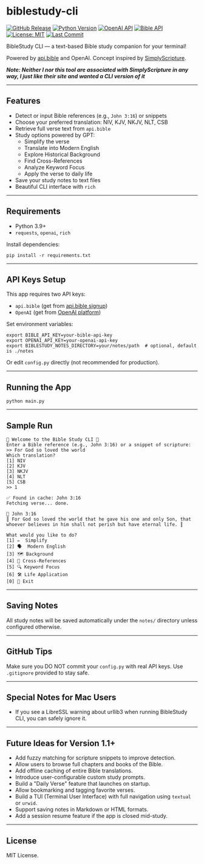 # biblestudy-cli

[![GitHub Release](https://img.shields.io/github/v/release/labrack/biblestudy-cli)](https://github.com/labrack/biblestudy-cli/releases)
[![Python Version](https://img.shields.io/badge/python-3.9%2B-blue)](https://www.python.org/)
[![OpenAI API](https://img.shields.io/badge/API-OpenAI-blue.svg)](https://openai.com/)
[![Bible API](https://img.shields.io/badge/API-api.bible-blue.svg)](https://docs.api.bible/)
[![License: MIT](https://img.shields.io/github/license/labrack/biblestudy-cli)](https://github.com/labrack/biblestudy-cli/blob/main/LICENSE)
[![Last Commit](https://img.shields.io/github/last-commit/labrack/biblestudy-cli)](https://github.com/labrack/biblestudy-cli/commits/main)


BibleStudy CLI — a text-based Bible study companion for your terminal!

Powered by [api.bible](https://docs.api.bible/) and OpenAI. Concept inspired by [SimplyScripture](https://mysimplyscripture.com/).

**<em>Note: Neither I nor this tool are associated with SimplyScripture in any way, I just like their site and wanted a CLI version of it</em>**

---

## Features

- Detect or input Bible references (e.g., `John 3:16`) or snippets
- Choose your preferred translation: NIV, KJV, NKJV, NLT, CSB
- Retrieve full verse text from `api.bible`
- Study options powered by GPT:
  - Simplify the verse
  - Translate into Modern English
  - Explore Historical Background
  - Find Cross-References
  - Analyze Keyword Focus
  - Apply the verse to daily life
- Save your study notes to text files
- Beautiful CLI interface with `rich`

---

## Requirements

- Python 3.9+
- `requests`, `openai`, `rich`

Install dependencies:

```
pip install -r requirements.txt
```

---

## API Keys Setup

This app requires two API keys:

- `api.bible` (get from [api.bible signup](https://docs.api.bible/))
- `OpenAI` (get from [OpenAI platform](https://platform.openai.com/account/api-keys))

Set environment variables:

```
export BIBLE_API_KEY=your-bible-api-key
export OPENAI_API_KEY=your-openai-api-key
export BIBLESTUDY_NOTES_DIRECTORY=your/notes/path  # optional, default is ./notes
```

Or edit `config.py` directly (not recommended for production).

---

## Running the App

```
python main.py
```

---

## Sample Run

```
📖 Welcome to the Bible Study CLI 📖
Enter a Bible reference (e.g., John 3:16) or a snippet of scripture:
>> For God so loved the world
Which translation?
[1] NIV
[2] KJV
[3] NKJV
[4] NLT
[5] CSB
>> 1

✅ Found in cache: John 3:16
Fetching verse... done.

📜 John 3:16
║ For God so loved the world that he gave his one and only Son, that whoever believes in him shall not perish but have eternal life. ║

What would you like to do?
[1] ✏️  Simplify
[2] 🗣️  Modern English
[3] 🗺️ Background
[4] 🔗 Cross-References
[5] 🔍 Keyword Focus
[6] 🛠️ Life Application
[0] 🚪 Exit
```

---

## Saving Notes

All study notes will be saved automatically under the `notes/` directory unless configured otherwise.

---

## GitHub Tips

Make sure you DO NOT commit your `config.py` with real API keys.
Use `.gitignore` provided to stay safe.

---

## Special Notes for Mac Users

- If you see a LibreSSL warning about urllib3 when running BibleStudy CLI, you can safely ignore it.

---

## Future Ideas for Version 1.1+

- Add fuzzy matching for scripture snippets to improve detection.
- Allow users to browse full chapters and books of the Bible.
- Add offline caching of entire Bible translations.
- Introduce user-configurable custom study prompts.
- Build a "Daily Verse" feature that launches on startup.
- Allow bookmarking and tagging favorite verses.
- Build a TUI (Terminal User Interface) with full navigation using `textual` or `urwid`.
- Support saving notes in Markdown or HTML formats.
- Add a session resume feature if the app is closed mid-study.

---

## License

MIT License.
